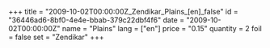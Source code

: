 +++
title = "2009-10-02T00:00:00Z_Zendikar_Plains_[en]_false"
id = "36446ad6-8bf0-4e4e-bbab-379c22dbf4f6"
date = "2009-10-02T00:00:00Z"
name = "Plains"
lang = ["en"]
price = "0.15"
quantity = 2
foil = false
set = "Zendikar"
+++
